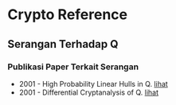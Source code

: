 # Crypto Reference

## Serangan Terhadap Q

### Publikasi Paper Terkait Serangan

* 2001 - High Probability Linear Hulls in Q. [lihat](2001.keliher_meijer_tavares.pdf)
* 2001 - Differential Cryptanalysis of Q. [lihat](2001.biham_furman_misztal_rijmen.pdf)